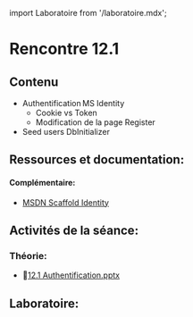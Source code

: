 import Laboratoire from '/laboratoire.mdx';

# Rencontre 12.1

## Contenu
- Authentification MS Identity  
    - Cookie vs Token  
    - Modification de la page Register  
- Seed users DbInitializer 


## Ressources et documentation: 

#### Complémentaire: 
- [MSDN Scaffold Identity](https://go.microsoft.com/fwlink/?linkid=2116645)

## Activités de la séance: 

### Théorie: 
- 🔗[12.1 Authentification.pptx](https://cegepedouardmontpetit-my.sharepoint.com/:p:/r/personal/valerie_turgeon_cegepmontpetit_ca/Documents/Site_3W6_Partage/12.1%20Authentification/S12.1_Authentification_Identity.pptx?d=w0649334360fb4303ad8b0000eec697e7&csf=1&web=1&e=rlskB3)

## Laboratoire: 
<Laboratoire nom="10XX-S012_1_Lab1"/>
